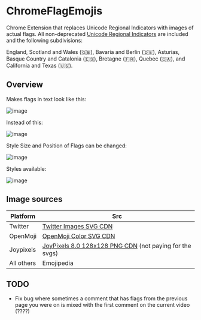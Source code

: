 # ChromeFlagEmojis

Chrome Extension that replaces Unicode Regional Indicators with images of actual flags. All non-deprecated [Unicode Regional Indicators](https://en.wikipedia.org/wiki/Regional_indicator_symbol?) are included and the following subdivisions:

England, Scotland and Wales (🇬🇧), Bavaria and Berlin (🇩🇪), Asturias, Basque Country and Catalonia (🇪🇸), Bretagne (🇫🇷), Quebec (🇨🇦), and California and Texas (🇺🇸).

## Overview

Makes flags in text look like this:

![image](https://github.com/Brxnni/ChromeFlagEmojis/assets/72916383/5faa91de-edc3-4a45-a6dd-a0cb45376f24)

Instead of this:

![image](https://github.com/Brxnni/ChromeFlagEmojis/assets/72916383/750ec6fa-377c-4922-b38a-ca71ee6a7b28)

Style Size and Position of Flags can be changed:

![image](https://github.com/Brxnni/ChromeFlagEmojis/assets/72916383/2966c73f-ba85-424c-be32-8ff6be9fd32d)

Styles available:

![image](https://github.com/Brxnni/ChromeFlagEmojis/assets/72916383/0427332d-ab73-4d99-9ec1-c135018f135f)

## Image sources

|Platform|Src|
|---|---|
|Twitter| [Twitter Images SVG CDN](https://abs-0.twimg.com/emoji/v2/svg/1f1e9-1f1ea.svg) |
|OpenMoji| [OpenMoji Color SVG CDN](https://openmoji.org/data/color/svg/1F1E9-1F1EA.svg) |
|Joypixels| [JoyPixels 8.0 128x128 PNG CDN](https://cdn.joypixels.com/emoji/joypixels/8.0/png/unicode/128/1f1e9-1f1ea.png) (not paying for the svgs)|
|All others| Emojipedia |

## TODO

* Fix bug where sometimes a comment that has flags from the previous page you were on is mixed with the first comment on the current video (????)
